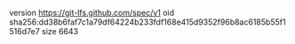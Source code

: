 version https://git-lfs.github.com/spec/v1
oid sha256:dd38b6faf7c1a79df64224b233fdf168e415d9352f96b8ac6185b55f1516d7e7
size 6643
